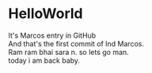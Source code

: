 # HelloWorld
It's Marcos entry in GitHub
<br>
And that's the first commit of Ind Marcos.
<br>
Ram ram bhai sara n.
so lets go man.<br>
today i am back baby.
